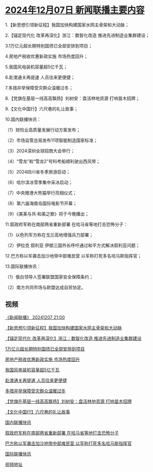 # [2024年12月07日 新闻联播主要内容](https://tv.cctv.com/lm/xwlb/day/20241207.shtml)

1.【新思想引领新征程】我国加快构建国家水网主骨架和大动脉；

2.【锚定现代化 改革再深化】浙江：数智化改造 推进先进制造业集群建设；

3.1万亿元超长期特别国债已全部安排到项目；

4.房地产税收优惠新政实施 市场热度回升；

5.我国风电装机容量超5亿千瓦；

6.赴澳通关再提速 人员往来更便捷；

7.多措并举保障受灾群众温暖过冬；

8.【党旗在基层一线高高飘扬】刘树安：盘活林地资源 打响苗木招牌；

9.【文化中国行】六尺巷的礼让故事；

10.国内联播快讯：

（1）财险业高质量发展行动方案发布；

（2）市场监管总局发布11项智能制造国家标准；

（3）2024深圳全球招商大会举行；

（4）“雪龙”和“雪龙2”号科考船顺利驶出西风带；

（5）2024四川省冬季旅游启动；

（6）哈尔滨冰雪季集中采冰启动；

（7）中央赠港大熊猫举行亮相仪式；

（8）第六届海南岛国际电影节开幕；

（9）《美美与共·和美之歌》将于今晚播出；

11.叙政府军称在南部两省重新部署 在哈马省等地打击恐怖分子：

（1）以色列军方称在戈兰高地增强兵力部署；

（2）伊拉克 叙利亚 伊朗三国外长呼吁通过和平方式解决叙利亚问题；

12.巴方称以军袭击加沙地带中部难民营 以军称打死多名哈马斯指挥官；

13.国际联播快讯：

（1）俄白领导人签署联盟国家安全保障条约；

（2）南方共同市场与欧盟达成自贸协定。

## 视频

[《新闻联播》 20241207 21:00](https://tv.cctv.com/2024/12/07/VIDE2sNmHWnaYouNNqWbx3eK241207.shtml)

[【新思想引领新征程】我国加快构建国家水网主骨架和大动脉](https://tv.cctv.com/2024/12/07/VIDEOtqDlxHNFSk5ILDd03fc241207.shtml)

[【锚定现代化 改革再深化】浙江：数智化改造 推进先进制造业集群建设](https://tv.cctv.com/2024/12/07/VIDEbQQi1VBiEYLHGVNqIBlb241207.shtml)

[1万亿元超长期特别国债已全部安排到项目](https://tv.cctv.com/2024/12/07/VIDEyNt35kRTjRCkmYuZCg8R241207.shtml)

[房地产税收优惠新政实施 市场热度回升](https://tv.cctv.com/2024/12/07/VIDE8jD27JxmBpEirZnrCc3D241207.shtml)

[我国风电装机容量超5亿千瓦](https://tv.cctv.com/2024/12/07/VIDEhBJFed99XwSI81FoKnoT241207.shtml)

[赴澳通关再提速 人员往来更便捷](https://tv.cctv.com/2024/12/07/VIDEljR42jUOVZu4MLowmG65241207.shtml)

[多措并举保障受灾群众温暖过冬](https://tv.cctv.com/2024/12/07/VIDEoyx38q8rrLzfT5caj297241207.shtml)

[【党旗在基层一线高高飘扬】刘树安：盘活林地资源 打响苗木招牌](https://tv.cctv.com/2024/12/07/VIDEgB7WOzUFByMJYWQQwQte241207.shtml)

[【文化中国行】六尺巷的礼让故事](https://tv.cctv.com/2024/12/07/VIDE5dYo1QhEp5r1avTvTkP4241207.shtml)

[国内联播快讯](https://tv.cctv.com/2024/12/07/VIDEFlEzgb84gsz3wnyWkYVu241207.shtml)

[叙政府军称在南部两省重新部署 在哈马省等地打击恐怖分子](https://tv.cctv.com/2024/12/07/VIDExZZQ6S68pYNXlD8KDUr2241207.shtml)

[巴方称以军袭击加沙地带中部难民营 以军称打死多名哈马斯指挥官](https://tv.cctv.com/2024/12/07/VIDEFroGj6sxBAuRCxDG509S241207.shtml)

[国际联播快讯](https://tv.cctv.com/2024/12/07/VIDEKFoTUxRYFSfuHlqMHZD2241207.shtml)

[视频地址](https://tv.cctv.com/lm/xwlb/day/20241207.shtml) 

